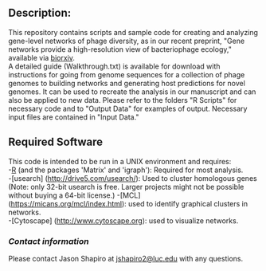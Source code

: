 ## Description:
This repository contains scripts and sample code for creating and analyzing gene-level networks of phage diversity, as in our recent preprint, "Gene networks provide a high-resolution view of bacteriophage ecology," available via [biorxiv](http://www.biorxiv.org/content/early/2017/06/11/148668).  
A detailed guide (Walkthrough.txt) is available for download with instructions for going from genome sequences for a collection of phage genomes to building networks and generating host predictions for novel genomes. It can be used to recreate the analysis in our manuscript and can also be applied to new data. Please refer to the folders "R Scripts" for necessary code and to "Output Data" for examples of output. Necessary input files are contained in "Input Data."    

## Required Software 
This code is intended to be run in a UNIX environment and requires:  
  -[R](https://cran.r-project.org/) (and the packages 'Matrix' and 'igraph'): Required for most analysis.  
  -[usearch] (http://drive5.com/usearch/): Used to cluster homologous genes (Note: only 32-bit usearch is free. Larger projects might not be possible without buying a 64-bit license.)
  -[MCL] (https://micans.org/mcl/index.html): used to identify graphical clusters in networks.  
  -[Cytoscape] (http://www.cytoscape.org): used to visualize networks.    

### *Contact information*
Please contact Jason Shapiro at jshapiro2@luc.edu with any questions.  
 
